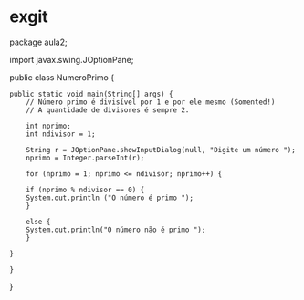 # exgit

package aula2;

import javax.swing.JOptionPane;

public class NumeroPrimo {

	public static void main(String[] args) {
		// Número primo é divisível por 1 e por ele mesmo (Somented!)
		// A quantidade de divisores é sempre 2.
		
		int nprimo;
		int ndivisor = 1;
				
		String r = JOptionPane.showInputDialog(null, "Digite um número ");
		nprimo = Integer.parseInt(r);
		
		for (nprimo = 1; nprimo <= ndivisor; nprimo++) {
			
		if (nprimo % ndivisor == 0) {
		System.out.println ("O número é primo ");
		}
		
		else {
		System.out.println("O número não é primo ");
		}

	}

	}
		
}
